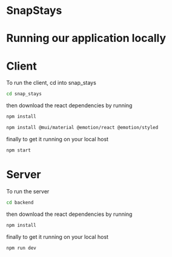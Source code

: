 # SnapStays

# Running our application locally 

# Client 
To run the client, cd into snap_stays 
```bash
cd snap_stays
```
then download the react dependencies by running 
```bash
npm install 
```
```bash
npm install @mui/material @emotion/react @emotion/styled
```
finally to get it running on your local host  
```bash
npm start 
```
# Server 
To run the server
```bash
cd backend 
```
then download the react dependencies by running 
```bash
npm install 
```
finally to get it running on your local host  
```bash
npm run dev
```
